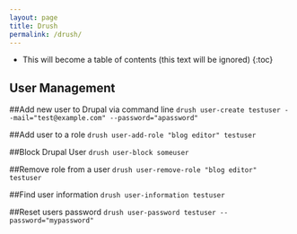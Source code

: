 ```yaml
---
layout: page
title: Drush
permalink: /drush/
---
```


* This will become a table of contents (this text will be ignored)
{:toc}

User Management
------------------

##Add new user to Drupal via command line
`drush user-create testuser --mail="test@example.com" --password="apassword"`

##Add user to a role
`drush user-add-role "blog editor" testuser`

##Block Drupal User
`drush user-block someuser`

##Remove role from a user
`drush user-remove-role "blog editor" testuser`

##Find user information
`drush user-information testuser`

##Reset users password
`drush user-password testuser --password="mypassword"`
